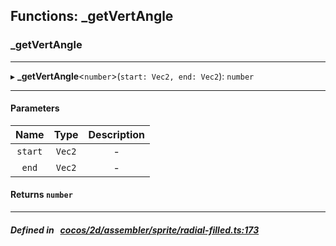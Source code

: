 ## Functions: _getVertAngle

### _getVertAngle


___
▸ **_getVertAngle**<`number`\>(`start: Vec2, end: Vec2`): `number`
___


#### Parameters

| Name | Type | Description |
| :------: | :------: | :------: |
| `start` | `Vec2` | - |
| `end` | `Vec2` | - |

#### Returns `number` 
___


##### Defined in &nbsp;   [cocos/2d/assembler/sprite/radial-filled.ts:173](https://github.com/cocos-creator/engine/blob/c7bf6b8a9/cocos/2d/assembler/sprite/radial-filled.ts#L173)&nbsp;
